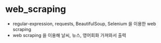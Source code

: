 # web_scraping

- regular-expression, requests, BeautifulSoup, Selenium 을 이용한 web scraping
- web scraping 을 이용해 날씨, 뉴스, 영어회화 가져와서 출력
